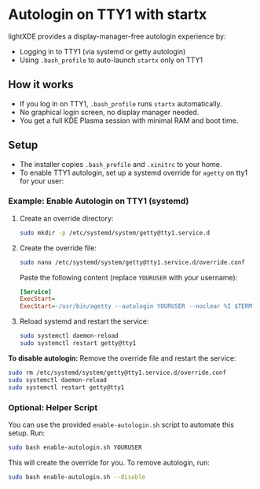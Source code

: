 # Autologin on TTY1 with startx

lightXDE provides a display-manager-free autologin experience by:
- Logging in to TTY1 (via systemd or getty autologin)
- Using `.bash_profile` to auto-launch `startx` only on TTY1

## How it works
- If you log in on TTY1, `.bash_profile` runs `startx` automatically.
- No graphical login screen, no display manager needed.
- You get a full KDE Plasma session with minimal RAM and boot time.

## Setup
- The installer copies `.bash_profile` and `.xinitrc` to your home.
- To enable TTY1 autologin, set up a systemd override for `agetty` on tty1 for your user:

### Example: Enable Autologin on TTY1 (systemd)

1. Create an override directory:
   ```sh
   sudo mkdir -p /etc/systemd/system/getty@tty1.service.d
   ```
2. Create the override file:
   ```sh
   sudo nano /etc/systemd/system/getty@tty1.service.d/override.conf
   ```
   Paste the following content (replace `YOURUSER` with your username):
   ```ini
   [Service]
   ExecStart=
   ExecStart=-/usr/bin/agetty --autologin YOURUSER --noclear %I $TERM
   ```
3. Reload systemd and restart the service:
   ```sh
   sudo systemctl daemon-reload
   sudo systemctl restart getty@tty1
   ```

**To disable autologin:**
Remove the override file and restart the service:
```sh
sudo rm /etc/systemd/system/getty@tty1.service.d/override.conf
sudo systemctl daemon-reload
sudo systemctl restart getty@tty1
```

### Optional: Helper Script
You can use the provided `enable-autologin.sh` script to automate this setup. Run:
```sh
sudo bash enable-autologin.sh YOURUSER
```
This will create the override for you. To remove autologin, run:
```sh
sudo bash enable-autologin.sh --disable
```
